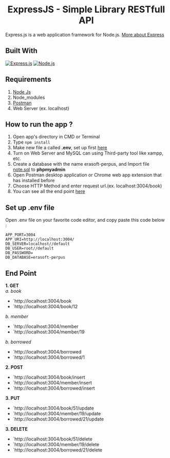 <h1 align="center">ExpressJS - Simple Library RESTfull API</h1>

Express.js is a web application framework for Node.js. [More about Express](https://en.wikipedia.org/wiki/Express.js)
## Built With
[![Express.js](https://img.shields.io/badge/Express.js-4.17.1-orange.svg?style=rounded-square)](https://expressjs.com/en/starter/installing.html)
[![Node.js](https://img.shields.io/badge/Node.js-v.v12.10.0-green.svg?style=rounded-square)](https://nodejs.org/)

## Requirements
1. <a href="https://nodejs.org/en/download/">Node Js</a>
2. Node_modules
3. <a href="https://www.getpostman.com/">Postman</a>
4. Web Server (ex. localhost)

## How to run the app ?
1. Open app's directory in CMD or Terminal
2. Type `npm install`
3. Make new file a called **.env**, set up first [here](#set-up-env-file)
4. Turn on Web Server and MySQL can using Third-party tool like xampp, etc.
5. Create a database with the name erasoft-perpus, and Import file [note.sql](note.sql) to **phpmyadmin**
6. Open Postman desktop application or Chrome web app extension that has installed before
7. Choose HTTP Method and enter request url.(ex. localhost:3004/book)
8. You can see all the end point [here](#end-point)

## Set up .env file
Open .env file on your favorite code editor, and copy paste this code below :
```
APP_PORT=3004
APP_URI=http://localhost:3004/
DB_SERVER=localhost//default
DB_USER=root//default
DB_PASSWORD=
DB_DATABASE=erasoft-perpus
```

## End Point
**1. GET**<br>
*a. book*
* `http://localhost:3004/book
* `http://localhost:3004/book/12

*b. member*
* `http://localhost:3004/member
* `http://localhost:3004/member/19

*b. borrowed*
* `http://localhost:3004/borrowed
* `http://localhost:3004/borrowed/1

**2. POST**
* `http://localhost:3004/book/insert
* `http://localhost:3004/member/insert
* `http://localhost:3004/borrowed/insert

**3. PUT**
* `http://localhost:3004/book/51/update
* `http://localhost:3004/member/19/update
* `http://localhost:3004/borrowed/21/update

**3. DELETE**
* `http://localhost:3004/book/51/delete
* `http://localhost:3004/member/19/delete
* `http://localhost:3004/borrowed/21/delete



